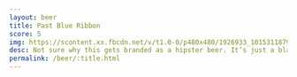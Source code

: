 ```yaml
---
layout: beer
title: Past Blue Ribbon
score: 5
img: https://scontent.xx.fbcdn.net/v/t1.0-0/p480x480/1926933_10153118792373745_471015037580664056_n.jpg?oh=5e10bba12807a9dafbe448782f831fb3&oe=58DF13BB
desc: Not sure why this gets branded as a hipster beer. It’s just a bland lager
permalink: /beer/:title.html
---
```


